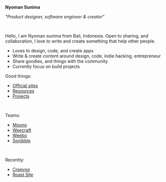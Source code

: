 **Nyoman Sunima**

_"Product designer, software engineer & creator"_

<br/>

Hello, I am Nyoman sunima from Bali, Indonesia. Open to sharing, and collaboration, I love to write and create something that help other people.

- Loves to design, code, and create apps
- Write & create content around design, code, indie hacking, entrepreneur
- Share goodies, and things with the community
- Currently focus on build projects


Good things:

- [Official sites](https://nyomansunima.one)
- [Resources](https://nyomansunima.one/resources)
- [Projects](https://nyomansunima.one/crafts)

<br/>

Teams:
- [Moono](https://moono.space)
- [Weecraft](https://weecraft.club)
- [Weebo](https://tryweebo.one)
- [Sonibble](https://usesonibble.site) 

<br/>

Recently:
- [Creevoo](https://creevoo.store)
- [Roast Site](https://roastto.site)
